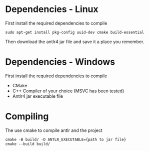 # Dependencies - Linux
First install the required dependencies to compile

    sudo apt-get install pkg-config uuid-dev cmake build-essential

Then download the antlr4 jar file and save it a place you remember.

# Dependencies - Windows
First install the required dependencies to compile

- CMake
- C++ Compiler of your choice (MSVC has been tested)
- Antlr4 jar executable file

# Compiling

The use cmake to compile antlr and the project

    cmake -B build/ -D ANTLR_EXECUTABLE={path to jar file}
    cmake --build build/
